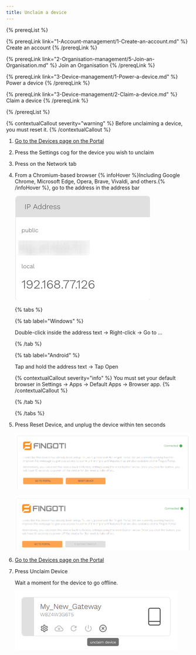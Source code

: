 ```yaml
---
title: Unclaim a device
---
```


{% prereqList %}

{% prereqLink link="1-Account-management/1-Create-an-account.md" %}
Create an account
{% /prereqLink %}

{% prereqLink link="2-Organisation-management/5-Join-an-Organisation.md" %}
Join an Organisation
{% /prereqLink %}

{% prereqLink link="3-Device-management/1-Power-a-device.md" %}
Power a device
{% /prereqLink %}

{% prereqLink link="3-Device-management/2-Claim-a-device.md" %}
Claim a device
{% /prereqLink %}

{% /prereqList %}

{% contextualCallout severity="warning" %}
Before unclaiming a device, you must reset it.
{% /contextualCallout %}

1. [Go to the Devices page on the Portal](https://portal.fingoti.com/devices)

2. Press the Settings cog for the device you wish to unclaim

3. Press on the Network tab

4. From a Chromium-based browser {% infoHover %}Including Google Chrome, Microsoft Edge, Opera, Brave, Vivaldi, and others.{% /infoHover %}, go to the address in the address bar

   ![Screenshot of the IP address dialogue](assets/ip-address.png)

   {% tabs %}


   {% tab label="Windows" %}

   Double-click inside the address text → Right-click → Go to …

   {% /tab %}

   {% tab label="Android" %}

   Tap and hold the address text → Tap Open

   {% contextualCallout severity="info" %}
   You must set your default browser in Settings → Apps → Default Apps → Browser app.
   {% /contextualCallout %}

   {% /tab %}

   {% /tabs %}

5. Press Reset Device, and unplug the device within ten seconds

   ![Screenshot of the IP address dialogue](assets/reset.png)

   ![Screenshot of the IP address dialogue](assets/timeout.png)

6. [Go to the Devices page on the Portal](https://portal.fingoti.com/devices)

7. Press Unclaim Device

   Wait a moment for the device to go offline.

   ![Screenshot of the IP address dialogue](assets/unclaim-device.png)
